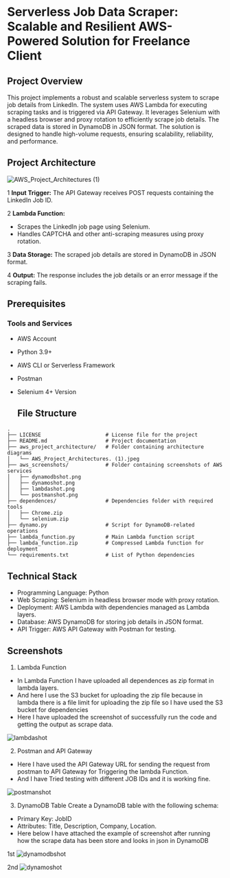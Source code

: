 # Serverless Job Data Scraper: Scalable and Resilient AWS-Powered Solution for Freelance Client

## Project Overview
This project implements a robust and scalable serverless system to scrape job details from LinkedIn. The system uses AWS Lambda for executing scraping tasks and is triggered via API Gateway. It leverages Selenium with a headless browser and proxy rotation to efficiently scrape job details. The scraped data is stored in DynamoDB in JSON format.
The solution is designed to handle high-volume requests, ensuring scalability, reliability, and performance.

## Project Architecture

![AWS_Project_Architectures  (1)](https://github.com/user-attachments/assets/a2c1ac3d-0d48-4a77-9ec8-9502fdc2c7c3)

1 **Input Trigger:** The API Gateway receives POST requests containing the LinkedIn Job ID.

2 **Lambda Function:**
- Scrapes the LinkedIn job page using Selenium.
- Handles CAPTCHA and other anti-scraping measures using proxy rotation.
  
3 **Data Storage:** The scraped job details are stored in DynamoDB in JSON format.

4 **Output:** The response includes the job details or an error message if the scraping fails.

## Prerequisites
### Tools and Services
- AWS Account
- Python 3.9+
- AWS CLI or Serverless Framework
- Postman
- Selenium 4+ Version

  ## File Structure

```plaintext
.
├── LICENSE                     # License file for the project
├── README.md                   # Project documentation
├── aws_project_architecture/   # Folder containing architecture diagrams
│   └── AWS_Project_Architectures. (1).jpeg
├── aws_screenshots/            # Folder containing screenshots of AWS services
│   ├── dynamodbshot.png
│   ├── dynamoshot.png
│   ├── lambdashot.png
│   └── postmanshot.png
├── dependences/                # Dependencies folder with required tools
│   ├── Chrome.zip
│   └── selenium.zip
├── dynamo.py                   # Script for DynamoDB-related operations
├── lambda_function.py          # Main Lambda function script
├── lambda_function.zip         # Compressed Lambda function for deployment
└── requirements.txt            # List of Python dependencies 
```

## Technical Stack
- Programming Language: Python
- Web Scraping: Selenium in headless browser mode with proxy rotation.
- Deployment: AWS Lambda with dependencies managed as Lambda layers.
- Database: AWS DynamoDB for storing job details in JSON format.
- API Trigger: AWS API Gateway with Postman for testing.

## Screenshots
1. Lambda Function
- In Lambda Function I have uploaded all dependences as zip format in lambda layers.
- And here I use the S3 bucket for uploading the zip file because in lambda there is a file limit for uploading the zip file so I have used the S3 bucket for dependencies
- Here I have uploaded the screenshot of successfully run the code and getting the output as scrape data.
  
![lambdashot](https://github.com/user-attachments/assets/3d3e4356-d6ef-4aad-b00a-17d88aecc6be)

2. Postman and API Gateway
- Here I have used the API Gateway URL for sending the request from postman to API Gateway for Triggering the lambda Function.
- And I have Tried testing with different JOB IDs and it is working fine.
    
![postmanshot](https://github.com/user-attachments/assets/cf01d9cb-efd1-41f5-9eaa-04d6c386116c)

3. DynamoDB Table
Create a DynamoDB table with the following schema:
- Primary Key: JobID
- Attributes: Title, Description, Company, Location.
- Here below I have attached the example of screenshot after running how the scrape data has been store and looks in json in DynamoDB

1st  ![dynamodbshot](https://github.com/user-attachments/assets/6c23be3e-c904-484b-b01a-1821ab6fc5ad)

2nd ![dynamoshot](https://github.com/user-attachments/assets/d3a702be-483b-46e9-8c1f-97cd86c89d09)

